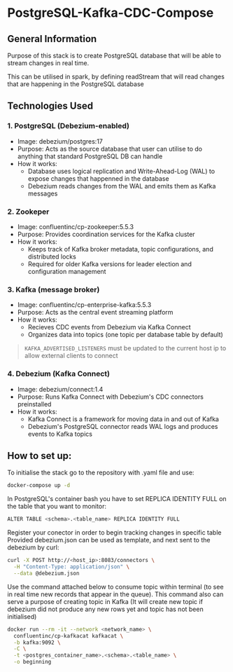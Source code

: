 # PostgreSQL-Kafka-CDC-Compose


## General Information
Purpose of this stack is to create PostgreSQL database that will be able to stream changes in real time.

This can be utilised in spark, by defining readStream that will read changes that are happening in the PostgreSQL database

## Technologies Used
### 1. PostgreSQL (Debezium-enabled)
- Image: debezium/postgres:17
- Purpose: Acts as the source database that user can utilise to do anything that standard PostgreSQL DB can handle
- How it works: 
    - Database uses logical replication and Write-Ahead-Log (WAL) to expose changes that happenned in the database
    - Debezium reads changes from the WAL and emits them as Kafka messages
### 2. Zookeper
- Image: confluentinc/cp-zookeeper:5.5.3
- Purpose: Provides coordination services for the Kafka cluster
- How it works: 
    - Keeps track of Kafka broker metadata, topic configurations, and distributed locks
    - Required for older Kafka versions for leader election and configuration management

### 3. Kafka (message broker)
- Image: confluentinc/cp-enterprise-kafka:5.5.3
- Purpose: Acts as the central event streaming platform
- How it works:
    - Recieves CDC events from Debezium via Kafka Connect
    - Organizes data into topics (one topic per database table by default)
> `KAFKA_ADVERTISED_LISTENERS` must be updated to the current host ip to allow external clients to connect

### 4. Debezium (Kafka Connect)
- Image: debezium/connect:1.4
- Purpose: Runs Kafka Connect with Debezium's CDC connectors preinstalled
- How it works:
    - Kafka Connect is a framework for moving data in and out of Kafka
    - Debezium's PostgreSQL connector reads WAL logs and produces events to Kafka topics


## How to set up:

To initialise the stack go to the repository with .yaml file and use:
```bash
docker-compose up -d
```

In PostgreSQL's container bash you have to set REPLICA IDENTITY FULL on the table that you want to monitor:
```bash
ALTER TABLE <schema>.<table_name> REPLICA IDENTITY FULL
```

Register your conector in order to begin tracking changes in specific table 
Provided debezium.json can be used as template, and next sent to the debezium by curl:
```bash
curl -X POST http://<host_ip>:8083/connectors \
  -H "Content-Type: application/json" \
  --data @debezium.json
```

Use the command attached below to consume topic within terminal (to see in real time new records that appear in the queue). This command also can serve a purpose of creating topic in Kafka (It will create new topic if debezium did not produce any new rows yet and topic has not been initialised)

```bash
docker run --rm -it --network <network_name> \
  confluentinc/cp-kafkacat kafkacat \
  -b kafka:9092 \
  -C \
  -t <postgres_container_name>.<schema>.<table_name> \
  -o beginning
```